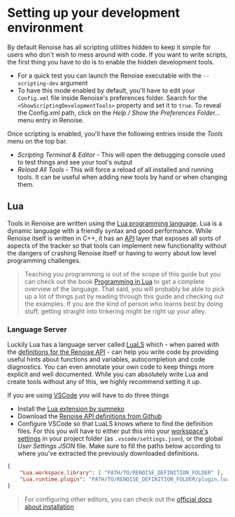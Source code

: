 # Setting up your development environment

By default Renoise has all scripting utilities hidden to keep it simple for users who don't wish to mess around with code. If you want to write scripts, the first thing you have to do is to enable the hidden development tools.

* For a quick test you can launch the Renoise executable with the `--scripting-dev` argument
* To have this mode enabled by default, you'll have to edit your `Config.xml` file inside Renoise's preferences folder. Search for the `<ShowScriptingDevelopmentTools>` property and set it to `true`. To reveal the Config.xml path, click on the *Help / Show the Preferences Folder...* menu entry in Renoise.
<!-- TODO consider exposing this setting in the Renoise GUI -->

Once scripting is enabled, you'll have the following entries inside the *Tools* menu on the top bar.

* *Scripting Terminal & Editor* - This will open the debugging console used to test things and see your tool's output
* *Reload All Tools* - This will force a reload of all installed and running tools. It can be useful when adding new tools by hand or when changing them.

## Lua

Tools in Renoise are written using the [Lua programming language](https://www.lua.org/). Lua is a dynamic language with a friendly syntax and good performance. While Renoise itself is written in C++, it has an [API](https://en.wikipedia.org/wiki/API) layer that exposes all sorts of aspects of the tracker so that tools can implement new functionality without the dangers of crashing Renoise itself or having to worry about low level programming challenges.

> Teaching you programming is out of the scope of this guide but you can check out the book [Programming in Lua](https://www.lua.org/pil/contents.html) to get a complete overview of the language. That said, you will probably be able to pick up a lot of things just by reading through this guide and checking out the examples. If you are the kind of person who learns best by doing stuff, getting straight into tinkering might be right up your alley.

### Language Server

Luckily Lua has a language server called [LuaLS](https://github.com/LuaLS/lua-language-server) which - when paired with the [definitions for the Renoise API](https://github.com/renoise/definitions/) - can help you write code by providing useful hints about functions and variables, autocompletion and code diagnostics. You can even annotate your own code to keep things more explicit and well documented. While you can absolutely write Lua and create tools without any of this, we highly recommend setting it up.

If you are using [VSCode](https://code.visualstudio.com/) you will have to do three things

* Install the [Lua extension by sumneko](https://marketplace.visualstudio.com/items?itemName=sumneko.lua)
* Download the [Renoise API definitions from Github](https://github.com/renoise/definitions/) <!-- TODO direct link to download? people with git knowledge will know how to clone, no need to explain here -->
* Configure VSCode so that LuaLS knows where to find the definition files. For this you will have to either put this into your [workspace's settings](https://code.visualstudio.com/docs/editor/workspaces#_singlefolder-workspace-settings) in your project folder (as `.vscode/settings.json`), or the global *User Settings JSON* file. Make sure to fill the paths below according to where you've extracted the previously downloaded definitions.

```json
{
    "Lua.workspace.library": [ "PATH/TO/RENOISE_DEFINITION_FOLDER" ],
    "Lua.runtime.plugin": "PATH/TO/RENOISE_DEFINITION_FOLDER/plugin.lua"
}
```

> For configuring other editors, you can check out the [official docs about installation](https://luals.github.io/#install)
